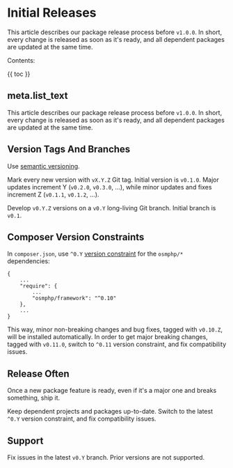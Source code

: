 # Initial Releases

This article describes our package release process before `v1.0.0`. In short, every change is released as soon as it's ready, and all dependent packages are updated at the same time.    

Contents:

{{ toc }}

## meta.list_text

This article describes our package release process before `v1.0.0`. In short,
every change is released as soon as it's ready, and all dependent packages are
updated at the same time.    

## Version Tags And Branches

Use [semantic versioning](https://semver.org/).

Mark every new version with `vX.Y.Z` Git tag. Initial version is `v0.1.0`. Major updates increment Y (`v0.2.0`, `v0.3.0`, ...), while minor updates and fixes increment Z (`v0.1.1`, `v0.1.2`, ...).   

Develop `v0.Y.Z` versions on a `v0.Y` long-living Git branch. Initial branch is `v0.1`. 

## Composer Version Constraints

In `composer.json`, use `^0.Y` [version constraint](https://getcomposer.org/doc/articles/versions.md) for the `osmphp/*` dependencies:

    {
        ...
        "require": {
            ...
            "osmphp/framework": "^0.10"
        },
        ...
    } 

This way, minor non-breaking changes and bug fixes, tagged with `v0.10.Z`, will be installed automatically. In order to get major breaking changes, tagged with `v0.11.0`, switch to `^0.11` version constraint, and fix compatibility issues.   

## Release Often

Once a new package feature is ready, even if it's a major one and breaks something, ship it. 

Keep dependent projects and packages up-to-date. Switch to the latest `^0.Y` version constraint, and fix compatibility issues.  

## Support

Fix issues in the latest `v0.Y` branch. Prior versions are not supported. 